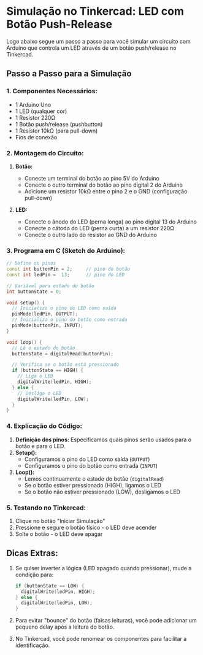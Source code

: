 # Simulação no Tinkercad: LED com Botão Push-Release

Logo abaixo segue um passo a passo para você simular um circuito com Arduino que controla um LED através de um botão push/release no Tinkercad.

## Passo a Passo para a Simulação

### 1. Componentes Necessários:
- 1 Arduino Uno
- 1 LED (qualquer cor)
- 1 Resistor 220Ω
- 1 Botão push/release (pushbutton)
- 1 Resistor 10kΩ (para pull-down)
- Fios de conexão

### 2. Montagem do Circuito:

1. **Botão:**
   - Conecte um terminal do botão ao pino 5V do Arduino
   - Conecte o outro terminal do botão ao pino digital 2 do Arduino
   - Adicione um resistor 10kΩ entre o pino 2 e o GND (configuração pull-down)

2. **LED:**
   - Conecte o ânodo do LED (perna longa) ao pino digital 13 do Arduino
   - Conecte o cátodo do LED (perna curta) a um resistor 220Ω
   - Conecte o outro lado do resistor ao GND do Arduino

### 3. Programa em C (Sketch do Arduino):

```cpp
// Define os pinos
const int buttonPin = 2;     // pino do botão
const int ledPin =  13;      // pino do LED

// Variável para estado do botão
int buttonState = 0;

void setup() {
  // Inicializa o pino do LED como saída
  pinMode(ledPin, OUTPUT);
  // Inicializa o pino do botão como entrada
  pinMode(buttonPin, INPUT);
}

void loop() {
  // Lê o estado do botão
  buttonState = digitalRead(buttonPin);

  // Verifica se o botão está pressionado
  if (buttonState == HIGH) {
    // Liga o LED
    digitalWrite(ledPin, HIGH);
  } else {
    // Desliga o LED
    digitalWrite(ledPin, LOW);
  }
}
```

### 4. Explicação do Código:

1. **Definição dos pinos:** Especificamos quais pinos serão usados para o botão e para o LED.
2. **Setup():**
   - Configuramos o pino do LED como saída (`OUTPUT`)
   - Configuramos o pino do botão como entrada (`INPUT`)
3. **Loop():**
   - Lemos continuamente o estado do botão (`digitalRead`)
   - Se o botão estiver pressionado (HIGH), ligamos o LED
   - Se o botão não estiver pressionado (LOW), desligamos o LED

### 5. Testando no Tinkercad:

1. Clique no botão "Iniciar Simulação"
2. Pressione e segure o botão físico - o LED deve acender
3. Solte o botão - o LED deve apagar

## Dicas Extras:

1. Se quiser inverter a lógica (LED apagado quando pressionar), mude a condição para:
   ```cpp
   if (buttonState == LOW) {
     digitalWrite(ledPin, HIGH);
   } else {
     digitalWrite(ledPin, LOW);
   }
   ```

2. Para evitar "bounce" do botão (falsas leituras), você pode adicionar um pequeno delay após a leitura do botão.

3. No Tinkercad, você pode renomear os componentes para facilitar a identificação.
